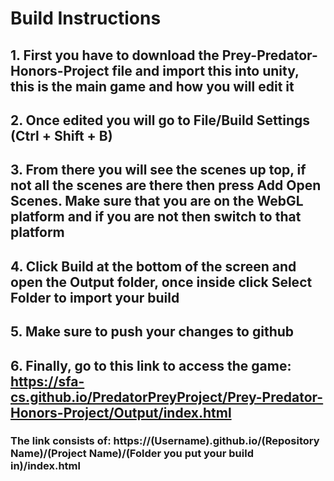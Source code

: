 # Build Instructions
## 1. First you have to download the Prey-Predator-Honors-Project file and import this into unity, this is the main game and how you will edit it
## 2. Once edited you will go to File/Build Settings (Ctrl + Shift + B)
## 3. From there you will see the scenes up top, if not all the scenes are there then press Add Open Scenes. Make sure that you are on the WebGL platform and if you are not then switch to that platform
## 4. Click Build at the bottom of the screen and open the Output folder, once inside click Select Folder to import your build
## 5. Make sure to push your changes to github
## 6. Finally, go to this link to access the game: https://sfa-cs.github.io/PredatorPreyProject/Prey-Predator-Honors-Project/Output/index.html
### The link consists of: https://(Username).github.io/(Repository Name)/(Project Name)/(Folder you put your build in)/index.html
